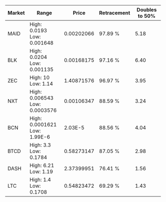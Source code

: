 | Market | Range | Price| Retracement | Doubles to 50% |
| --- | --- | --- | --- | --- |
| MAID | High: 0.0193<br />Low: 0.001648 | 0.00202066 | 97.89 % | 5.18 |
| BLK | High: 0.0204<br />Low: 0.001135 | 0.00168175 | 97.16 % | 6.40 |
| ZEC | High: 10<br />Low: 1.14 | 1.40871576 | 96.97 % | 3.95 |
| NXT | High: 0.006543<br />Low: 0.0003576 | 0.00106347 | 88.59 % | 3.24 |
| BCN | High: 0.0001621<br />Low: 1.99E-6 | 2.03E-5 | 88.56 % | 4.04 |
| BTCD | High: 3.3<br />Low: 0.1784 | 0.58273147 | 87.05 % | 2.98 |
| DASH | High: 6.21<br />Low: 1.19 | 2.37399951 | 76.41 % | 1.56 |
| LTC | High: 1.4<br />Low: 0.1708 | 0.54823472 | 69.29 % | 1.43 |
